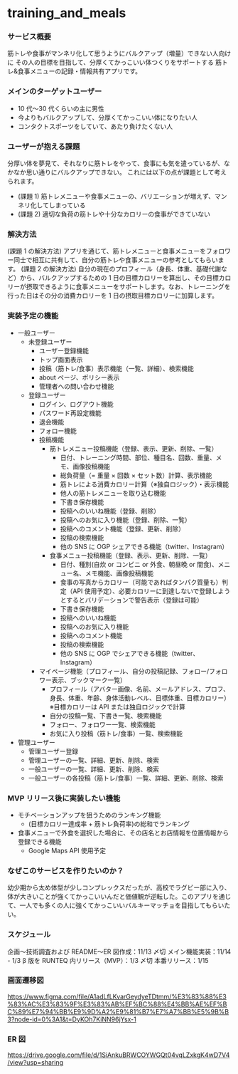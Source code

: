 # training_and_meals

### サービス概要

筋トレや食事がマンネリ化して思うようにバルクアップ（増量）できない人向けに
その人の目標を目指して、分厚くてかっこいい体つくりをサポートする
筋トレ&食事メニューの記録・情報共有アプリです。

### メインのターゲットユーザー

- 10 代〜30 代くらいの主に男性
- 今よりもバルクアップして、分厚くてかっこいい体になりたい人
- コンタクトスポーツをしていて、あたり負けたくない人

### ユーザーが抱える課題

分厚い体を夢見て、それなりに筋トレをやって、食事にも気を遣っているが、なかなか思い通りにバルクアップできない。
これには以下の点が課題として考えられます。

- (課題 1) 筋トレメニューや食事メニューの、バリエーションが増えず、マンネリ化してしまっている
- (課題 2) 適切な負荷の筋トレや十分なカロリーの食事ができていない

### 解決方法

(課題 1 の解決方法)
アプリを通じて、筋トレメニューと食事メニューをフォロワー同士で相互に共有して、自分の筋トレや食事メニューの参考としてもらいます。
(課題 2 の解決方法)
自分の現在のプロフィール（身長、体重、基礎代謝など）から、バルクアップするための 1 日の目標カロリーを算出し、その目標カロリーが摂取できるように食事メニューをサポートします。なお、トレーニングを行った日はその分の消費カロリーを 1 日の摂取目標カロリーに加算します。

### 実装予定の機能

- 一般ユーザー
  - 未登録ユーザー
    - ユーザー登録機能
    - トップ画面表示
    - 投稿（筋トレ/食事）表示機能（一覧、詳細）、検索機能
    - about ページ、ポリシー表示
    - 管理者への問い合わせ機能
  - 登録ユーザー
    - ログイン、ログアウト機能
    - パスワード再設定機能
    - 退会機能
    - フォロー機能
    - 投稿機能
      - 筋トレメニュー投稿機能（登録、表示、更新、削除、一覧）
        - 日付、トレーニング時間、部位、種目名、回数、重量、メモ、画像投稿機能
        - 総負荷量（= 重量 × 回数 × セット数）計算、表示機能
        - 筋トレによる消費カロリー計算（※独自ロジック）・表示機能
        - 他人の筋トレメニューを取り込む機能
        - 下書き保存機能
        - 投稿へのいいね機能（登録、削除）
        - 投稿へのお気に入り機能（登録、削除、一覧）
        - 投稿へのコメント機能（登録、更新、削除）
        - 投稿の検索機能
        - 他の SNS に OGP シェアできる機能（twitter、Instagram）
      - 食事メニュー投稿機能（登録、表示、更新、削除、一覧）
        - 日付、種別(自炊 or コンビニ or 外食、朝昼晩 or 間食)、メニュー名、メモ機能、画像投稿機能
        - 食事の写真からカロリー（可能であればタンパク質量も）判定（API 使用予定）、必要カロリーに到達しないで登録しようとするとバリデーションで警告表示（登録は可能）
        - 下書き保存機能
        - 投稿へのいいね機能
        - 投稿へのお気に入り機能
        - 投稿へのコメント機能
        - 投稿の検索機能
        - 他の SNS に OGP でシェアできる機能（twitter、Instagram）
    - マイページ機能（プロフィール、自分の投稿記録、フォロー/フォロワー表示、ブックマーク一覧）
      - プロフィール（アバター画像、名前、メールアドレス、プロフ、身長、体重、年齢、身体活動レベル、目標体重、目標カロリー）※目標カロリーは API または独自ロジックで計算
      - 自分の投稿一覧、下書き一覧、検索機能
      - フォロー、フォロワー一覧、検索機能
      - お気に入り投稿（筋トレ/食事）一覧、検索機能
- 管理ユーザー
  - 管理ユーザー登録
  - 管理ユーザーの一覧、詳細、更新、削除、検索
  - 一般ユーザーの一覧、詳細、更新、削除、検索
  - 一般ユーザーの各投稿（筋トレ/食事）一覧、詳細、更新、削除、検索

### MVP リリース後に実装したい機能

- モチベーションアップを狙うためのランキング機能
  - (目標カロリー達成率 + 筋トレ負荷率)の総和でランキング
- 食事メニューで外食を選択した場合に、その店名とお店情報を位置情報から登録できる機能
  - Google Maps API 使用予定

### なぜこのサービスを作りたいのか？

幼少期から太め体型が少しコンプレックスだったが、高校でラグビー部に入り、体が大きいことが強くてかっこいいんだと価値観が逆転した。このアプリを通じて、一人でも多くの人に強くてかっこいいバルキーマッチョを目指してもらいたい。

### スケジュール

企画〜技術調査および
README〜ER 図作成：11/13 〆切
メイン機能実装：11/14 - 1/3
β 版を RUNTEQ 内リリース（MVP）：1/3 〆切
本番リリース：1/15

### 画面遷移図

https://www.figma.com/file/A1adLfLKvarGeydyeTDtmm/%E3%83%88%E3%83%AC%E3%83%9F%E3%83%AB%EF%BC%88%E4%BB%AE%EF%BC%89%E7%94%BB%E9%9D%A2%E9%81%B7%E7%A7%BB%E5%9B%B3?node-id=0%3A1&t=DyKOh7KiNN96jYsx-1

### ER 図

https://drive.google.com/file/d/1SiAnkuBRWCOYWGQt04vqLZxkgK4wD7V4/view?usp=sharing
